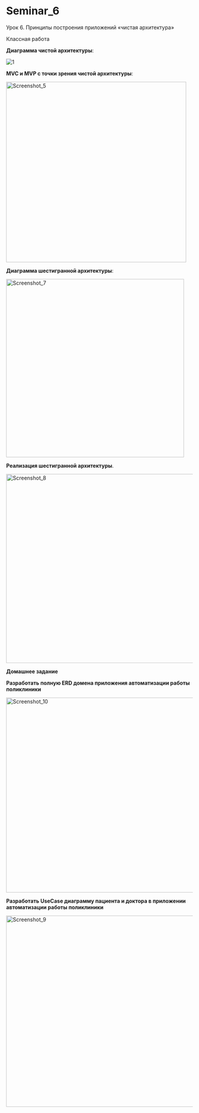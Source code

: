 # Seminar_6
Урок 6. Принципы построения приложений «чистая архитектура»

Классная работа


**Диаграмма чистой архитектуры**:


![1](https://github.com/DEN068/Seminar_6/assets/112544350/10a952cc-9e71-46ae-b14f-a3b022563721)

**MVC и MVP с точки зрения чистой архитектуры**:

<img width="486" alt="Screenshot_5" src="https://github.com/DEN068/Seminar_6/assets/112544350/34559ecc-2a98-4999-9667-3e19b5c03730">


**Диаграмма шестигранной архитектуры**:

<img width="480" alt="Screenshot_7" src="https://github.com/DEN068/Seminar_6/assets/112544350/ae798213-c643-4740-b559-b7e09ca42445">

**Реализация шестигранной архитектуры**.

<img width="509" alt="Screenshot_8" src="https://github.com/DEN068/Seminar_6/assets/112544350/e190d8d2-a392-49b9-8117-d1da995361d9">

**Домашнее задание**

**Разработать полную ERD домена приложения автоматизации работы поликлиники**

<img width="525" alt="Screenshot_10" src="https://github.com/DEN068/Seminar_6/assets/112544350/04dd2e03-3335-4027-bed1-98c06cc01a7a">


**Разработать UseCase диаграмму пациента и доктора в приложении автоматизации работы поликлиники**

<img width="515" alt="Screenshot_9" src="https://github.com/DEN068/Seminar_6/assets/112544350/6c9836c5-f490-4708-8492-9f571875269b">






